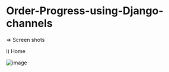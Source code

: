 # Order-Progress-using-Django-channels
=> Screen shots

i) Home

![image](https://user-images.githubusercontent.com/47033786/133137984-1d1c16a6-7a7d-41e2-86a6-53ededbf5f53.png)
